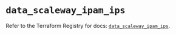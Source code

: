 # `data_scaleway_ipam_ips`

Refer to the Terraform Registry for docs: [`data_scaleway_ipam_ips`](https://registry.terraform.io/providers/scaleway/scaleway/2.59.0/docs/data-sources/ipam_ips).
